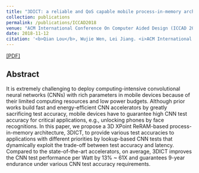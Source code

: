 ```yaml
---
title: "3DICT: a reliable and QoS capable mobile process-in-memory architecture for lookup-based CNNs in 3D XPoint ReRAMs"
collection: publications
permalink: /publications/ICCAD2018
venue: "ACM International Conference On Computer Aided Design (ICCAD 2018)"
date: 2018-11-12
citation: '<b>Qian Lou</b>, Wujie Wen, Lei Jiang. <i>ACM International Conference On Computer Aided Design (ICCAD).</i> <b>ICCAD 2018</b>.'
---
```

[[PDF]](http://qianlou.github.io/files/ICCAD2018.pdf)

## Abstract
It is extremely challenging to deploy computing-intensive convolutional neural networks (CNNs) with rich parameters in mobile devices because of their limited computing resources and low power budgets. Although prior works build fast and energy-efficient CNN accelerators by greatly sacrificing test accuracy, mobile devices have to guarantee high CNN test accuracy for critical applications, e.g., unlocking phones by face recognitions. In this paper, we propose a 3D XPoint ReRAM-based process-in-memory architecture, 3DICT, to provide various test accuracies to applications with different priorities by lookup-based CNN tests that dynamically exploit the trade-off between test accuracy and latency. Compared to the state-of-the-art accelerators, on average, 3DICT improves the CNN test performance per Watt by 13% ~ 61X and guarantees 9-year endurance under various CNN test accuracy requirements.






